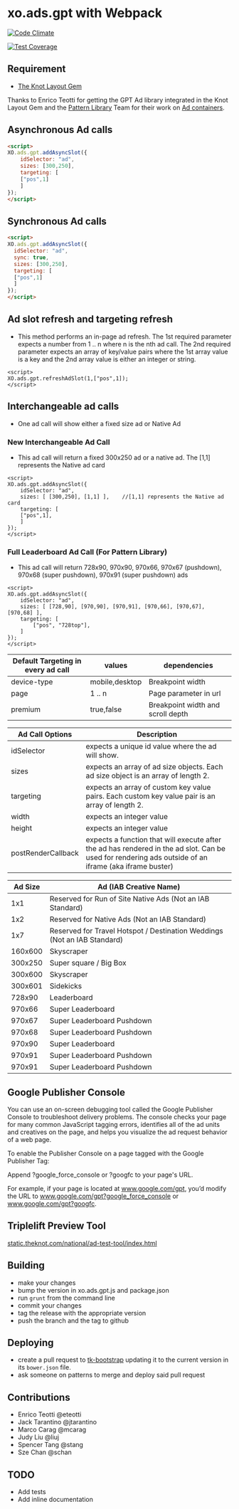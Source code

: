 xo.ads.gpt with Webpack
===============

[![Code Climate](https://codeclimate.com/repos/540e0ac4e30ba05393002723/badges/9d6c3ab2c0cd53f21878/gpa.svg)](https://codeclimate.com/repos/540e0ac4e30ba05393002723/feed)

[![Test Coverage](https://codeclimate.com/repos/540e0ac4e30ba05393002723/badges/9d6c3ab2c0cd53f21878/coverage.svg)](https://codeclimate.com/repos/540e0ac4e30ba05393002723/feed)


## Requirement
- [The Knot Layout Gem](http://git.xogrp.com/design/the_knot_layout)

Thanks to Enrico Teotti for getting the GPT Ad library integrated in the Knot Layout Gem and the [Pattern Library](http://patterns.xogrp.com) Team for their work on [Ad containers](http://patterns.xogrp.com/ad_containers.html).




## Asynchronous Ad calls

```html
<script>
XO.ads.gpt.addAsyncSlot({
	idSelector: "ad",
	sizes: [300,250],
	targeting: [  
	["pos",1]
	]
});
</script>
```

## Synchronous Ad calls

```html
<script>
XO.ads.gpt.addAsyncSlot({
  idSelector: "ad",
  sync: true,
  sizes: [300,250],
  targeting: [  
  ["pos",1]
  ]
});
</script>
```

## Ad slot refresh and targeting refresh
- This method performs an in-page ad refresh.  The 1st required parameter expects a number from 1 .. n where n is the nth ad call.  The 2nd required parameter expects an array of key/value pairs where the 1st array value is a key and the 2nd array value is either an integer or string.

```
<script>
XO.ads.gpt.refreshAdSlot(1,["pos",1]);
</script>
```


## Interchangeable ad calls
- One ad call will show either a fixed size ad or Native Ad


### New Interchangeable Ad Call
- This ad call will return a fixed 300x250 ad or a native ad.  The [1,1] represents the Native ad card

```
<script>
XO.ads.gpt.addAsyncSlot({
	idSelector: "ad",
	sizes: [ [300,250], [1,1] ],	//[1,1] represents the Native ad card	
	targeting: [  
	["pos",1],
	]
});
</script>
```


### Full Leaderboard Ad Call (For Pattern Library)
- This ad call will return 728x90, 970x90, 970x66, 970x67 (pushdown), 970x68 (super pushdown), 970x91 (super pushdown) ads

```
<script>
XO.ads.gpt.addAsyncSlot({
    idSelector: "ad",
    sizes: [ [728,90], [970,90], [970,91], [970,66], [970,67], [970,68] ],   
    targeting: [  
	    ["pos", "728top"],
    ]
});
</script>
```


| Default Targeting in every ad call | values        |dependencies
| -----------------------------------| --------      |---------------
| device-type                        | mobile,desktop| Breakpoint width
| page                               | 1 .. n        | Page parameter in url
| premium                            | true,false    | Breakpoint width and scroll depth



| Ad Call Options   | Description
| ---------         | --------
| idSelector        | expects a unique id value where the ad will show.
| sizes             | expects an array of ad size objects. Each ad size object is an array of length 2. 
| targeting         | expects an array of custom key value pairs.  Each custom key value pair is an array of length 2.
| width             | expects an integer value
| height            | expects an integer value
| postRenderCallback| expects a function that will execute after the ad has rendered in the ad slot.  Can be used for rendering ads outside of an iframe (aka iframe buster)


| Ad Size        | Ad (IAB Creative Name)
| ---------      | --------
| 1x1            | Reserved for Run of Site Native Ads (Not an IAB Standard)
| 1x2            | Reserved for Native Ads (Not an IAB Standard)
| 1x7            | Reserved for Travel Hotspot / Destination Weddings (Not an IAB Standard)
| 160x600        | Skyscraper
| 300x250        | Super square / Big Box
| 300x600        | Skyscraper
| 300x601        | Sidekicks
| 728x90         | Leaderboard
| 970x66         | Super Leaderboard
| 970x67         | Super Leaderboard Pushdown
| 970x68         | Super Leaderboard Pushdown
| 970x90         | Super Leaderboard 
| 970x91         | Super Leaderboard Pushdown
| 970x91         | Super Leaderboard Pushdown


## Google Publisher Console
You can use an on-screen debugging tool called the Google Publisher Console to troubleshoot delivery problems. The console checks your page for many common JavaScript tagging errors, identifies all of the ad units and creatives on the page, and helps you visualize the ad request behavior of a web page.

To enable the Publisher Console on a page tagged with the Google Publisher Tag:

Append ?google_force_console or ?googfc to your page's URL.

For example, if your page is located at www.google.com/gpt, you’d modify the URL to www.google.com/gpt?google_force_console or www.google.com/gpt?googfc.

## Triplelift Preview Tool
[static.theknot.com/national/ad-test-tool/index.html](http://static.theknot.com/national/ad-test-tool/index.html)

## Building

* make your changes
* bump the version in xo.ads.gpt.js and package.json
* run `grunt` from the command line
* commit your changes
* tag the release with the appropriate version
* push the branch and the tag to github

## Deploying

* create a pull request to [tk-bootstrap](https://git.xogrp.com/design/tk-bootstrap) updating it to the current version in its `bower.json` file.
* ask someone on patterns to merge and deploy said pull request

## Contributions

* Enrico Teotti @eteotti
* Jack Tarantino @jtarantino
* Marco Carag @mcarag
* Judy Liu @liuj
* Spencer Tang @stang
* Sze Chan @schan

## TODO

* Add tests
* Add inline documentation
